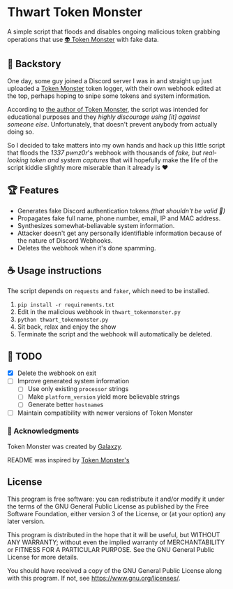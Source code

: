 # Thwart Token Monster

A simple script that floods and disables ongoing malicious token grabbing operations that use [:alien: Token Monster](https://github.com/GalaxzyDev/TokenMonster/blob/main/README.md) with fake data.

## :book: Backstory

One day, some guy joined a Discord server I was in and straight up just uploaded a [Token Monster](https://github.com/GalaxzyDev/TokenMonster/blob/main/README.md) token logger, with their own webhook edited at the top, perhaps hoping to snipe some tokens and system information.

According to [the author of Token Monster](https://github.com/GalaxzyDev/TokenMonster/blob/main/README.md#mega-just-a-note), the script was intended for educational purposes and they _highly discourage using [it] against someone else_. Unfortunately, that doesn't prevent anybody from actually doing so.

So I decided to take matters into my own hands and hack up this little script that floods the _1337 pwnz0r_'s webhook with thousands of _fake, but real-looking token and system captures_ that will hopefully make the life of the script kiddie slightly more miserable than it already is :heart:

## :trophy: Features

- Generates fake Discord authentication tokens _(that shouldn't be valid :pray:)_
- Propagates fake full name, phone number, email, IP and MAC address.
- Synthesizes somewhat-beliavable system information.
- Attacker doesn't get any personally identifiable information because of the nature of Discord Webhooks.
- Deletes the webhook when it's done spamming.

## :coffee: Usage instructions

The script depends on `requests` and `faker`, which need to be installed.

1. `pip install -r requirements.txt`
2. Edit in the malicious webhook in `thwart_tokenmonster.py`
3. `python thwart_tokenmonster.py`
4. Sit back, relax and enjoy the show
5. Terminate the script and the webhook will automatically be deleted.

## :pushpin: TODO

- [X] Delete the webhook on exit
- [ ] Improve generated system information
    - [ ] Use only existing `processor` strings
    - [ ] Make `platform_version` yield more believable strings
    - [ ] Generate better `hostname`s
- [ ] Maintain compatibility with newer versions of Token Monster

### :pray: Acknowledgments

Token Monster was created by [Galaxzy](https://github.com/GalaxzyDev).

README was inspired by [Token Monster's](https://github.com/GalaxzyDev/TokenMonster/blob/main/README.md)

## License

This program is free software: you can redistribute it and/or modify
it under the terms of the GNU General Public License as published by
the Free Software Foundation, either version 3 of the License, or
(at your option) any later version.

This program is distributed in the hope that it will be useful,
but WITHOUT ANY WARRANTY; without even the implied warranty of
MERCHANTABILITY or FITNESS FOR A PARTICULAR PURPOSE.  See the
GNU General Public License for more details.

You should have received a copy of the GNU General Public License
along with this program.  If not, see <https://www.gnu.org/licenses/>.
